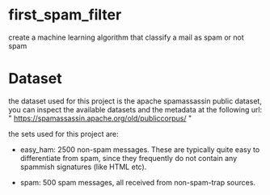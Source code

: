 # first_spam_filter
create a machine learning algorithm that classify a mail as spam or not spam  
# Dataset
the dataset used for this project is the apache spamassassin public dataset, you can inspect the available datasets and the metadata at the following url: " https://spamassassin.apache.org/old/publiccorpus/ "

the sets used for this project are:
- easy_ham: 2500 non-spam messages.  These are typically quite easy to differentiate from spam, since they frequently do not contain any spammish signatures (like HTML etc).

- spam: 500 spam messages, all received from non-spam-trap sources.